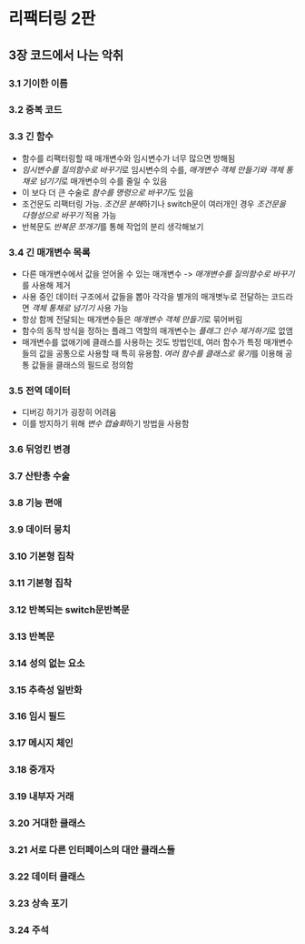 # 리팩터링 2판
## 3장 코드에서 나는 악취

### 3.1 기이한 이름
### 3.2 중복 코드
### 3.3 긴 함수
- 함수를 리팩터링할 때 매개변수와 임시변수가 너무 많으면 방해됨
- *임시변수를 질의함수로 바꾸기*로 임시변수의 수를, *매개변수 객체 만들기와 객체 통채로 넘기기*로 매개변수의 수를 줄일 수 있음
- 이 보다 더 큰 수술로 *함수를 명령으로 바꾸기*도 있음
- 조건문도 리팩터링 가능. *조건문 분해*하기나 switch문이 여러개인 경우 *조건문을 다형성으로 바꾸기* 적용 가능
- 반복문도 *반복문 쪼개기*를 통해 작업의 분리 생각해보기
### 3.4 긴 매개변수 목록
- 다른 매개변수에서 값을 얻어올 수 있는 매개변수 -> *매개변수를 질의함수로 바꾸기*를 사용해 제거
- 사용 중인 데이터 구조에서 값들을 뽑아 각각을 별개의 매개볏누로 전달하는 코드라면 *객체 통채로 넘기기* 사용 가능
- 항상 함께 전달되는 매개변수들은 *매개변수 객체 만들기*로 묶어버림
- 함수의 동작 방식을 정하는 플래그 역할의 매개변수는 *플래그 인수 제거하기*로 없앰
- 매개변수를 없애기에 클래스를 사용하는 것도 방법인데, 여러 함수가 특정 매개변수들의 값을 공통으로 사용할 때 특히 유용함. *여러 함수를 클래스로 묶기*를 이용해 공통 값들을 클래스의 필드로 정의함
### 3.5 전역 데이터
- 디버깅 하기가 굉장히 어려움
- 이를 방지하기 위해 *변수 캡슐화*하기 방법을 사용함
### 3.6 뒤엉킨 변경
### 3.7 산탄총 수술
### 3.8 기능 편애
### 3.9 데이터 뭉치
### 3.10 기본형 집착
### 3.11 기본형 집착
### 3.12 반복되는 switch문반복문
### 3.13 반복문
### 3.14 성의 없는 요소
### 3.15 추측성 일반화
### 3.16 임시 필드
### 3.17 메시지 체인
### 3.18 중개자
### 3.19 내부자 거래
### 3.20 거대한 클래스
### 3.21 서로 다른 인터페이스의 대안 클래스들
### 3.22 데이터 클래스
### 3.23 상속 포기
### 3.24 주석

